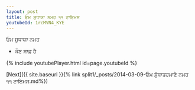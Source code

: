 ```yaml
---
layout: post
title: ਓਮ ਸ਼ੁਧਾਯਾ ਨਮਹ ੧੧ ਟਾਇਮਸ
youtubeId: 1rcMVN4_KYE
---
```

 
 
 ਓਮ ਸ਼ੁਧਾਯਾ ਨਮਹ  
 
 -  ਕੌਣ ਸਾਫ਼ ਹੈ 
 
  
 
  
 
 
 
 
 
 


{% include youtubePlayer.html id=page.youtubeId %}
 
[Next]({{ site.baseurl }}{% link  split1/_posts/2014-03-09-ਓਮ ਸ਼ੁੱਧਾਤਹਮਾਣੇ ਨਮਹ ੧੧ ਟਾਇਮਸ.md%})
 
